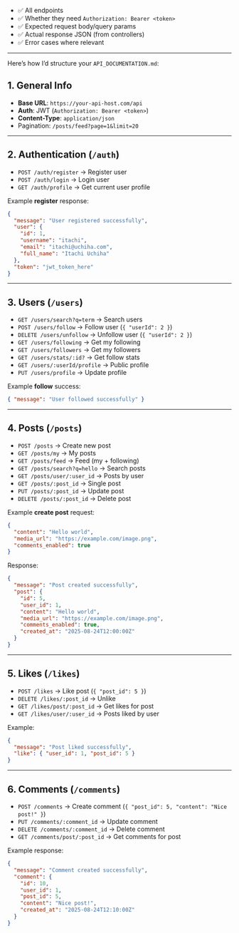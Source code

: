* ✅ All endpoints
* ✅ Whether they need `Authorization: Bearer <token>`
* ✅ Expected request body/query params
* ✅ Actual response JSON (from controllers)
* ✅ Error cases where relevant

---

Here’s how I’d structure your `API_DOCUMENTATION.md`:

## 1. General Info

* **Base URL**: `https://your-api-host.com/api`
* **Auth**: JWT (`Authorization: Bearer <token>`)
* **Content-Type**: `application/json`
* Pagination: `/posts/feed?page=1&limit=20`

---

## 2. Authentication (`/auth`)

* `POST /auth/register` → Register user
* `POST /auth/login` → Login user
* `GET /auth/profile` → Get current user profile

Example **register** response:

```json
{
  "message": "User registered successfully",
  "user": {
    "id": 1,
    "username": "itachi",
    "email": "itachi@uchiha.com",
    "full_name": "Itachi Uchiha"
  },
  "token": "jwt_token_here"
}
```

---

## 3. Users (`/users`)

* `GET /users/search?q=term` → Search users
* `POST /users/follow` → Follow user (`{ "userId": 2 }`)
* `DELETE /users/unfollow` → Unfollow user (`{ "userId": 2 }`)
* `GET /users/following` → Get my following
* `GET /users/followers` → Get my followers
* `GET /users/stats/:id?` → Get follow stats
* `GET /users/:userId/profile` → Public profile
* `PUT /users/profile` → Update profile

Example **follow** success:

```json
{ "message": "User followed successfully" }
```

---

## 4. Posts (`/posts`)

* `POST /posts` → Create new post
* `GET /posts/my` → My posts
* `GET /posts/feed` → Feed (my + following)
* `GET /posts/search?q=hello` → Search posts
* `GET /posts/user/:user_id` → Posts by user
* `GET /posts/:post_id` → Single post
* `PUT /posts/:post_id` → Update post
* `DELETE /posts/:post_id` → Delete post

Example **create post** request:

```json
{
  "content": "Hello world",
  "media_url": "https://example.com/image.png",
  "comments_enabled": true
}
```

Response:

```json
{
  "message": "Post created successfully",
  "post": {
    "id": 5,
    "user_id": 1,
    "content": "Hello world",
    "media_url": "https://example.com/image.png",
    "comments_enabled": true,
    "created_at": "2025-08-24T12:00:00Z"
  }
}
```

---

## 5. Likes (`/likes`)

* `POST /likes` → Like post (`{ "post_id": 5 }`)
* `DELETE /likes/:post_id` → Unlike
* `GET /likes/post/:post_id` → Get likes for post
* `GET /likes/user/:user_id` → Posts liked by user

Example:

```json
{
  "message": "Post liked successfully",
  "like": { "user_id": 1, "post_id": 5 }
}
```

---

## 6. Comments (`/comments`)

* `POST /comments` → Create comment (`{ "post_id": 5, "content": "Nice post!" }`)
* `PUT /comments/:comment_id` → Update comment
* `DELETE /comments/:comment_id` → Delete comment
* `GET /comments/post/:post_id` → Get comments for post

Example response:

```json
{
  "message": "Comment created successfully",
  "comment": {
    "id": 10,
    "user_id": 1,
    "post_id": 5,
    "content": "Nice post!",
    "created_at": "2025-08-24T12:10:00Z"
  }
}
```
